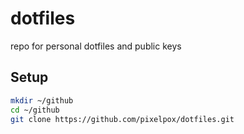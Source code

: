 # dotfiles

repo for personal dotfiles and public keys

## Setup

```bash
mkdir ~/github
cd ~/github
git clone https://github.com/pixelpox/dotfiles.git
```